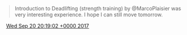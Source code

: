 > Introduction to Deadlifting \(strength training\) by @MarcoPlaisier was very interesting experience\. I hope I can still move tomorrow\.

<img src="../../media/tweet.ico" width="12" /> [Wed Sep 20 20:19:02 +0000 2017](https://twitter.com/DromerDenker/status/910599203826659329)